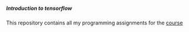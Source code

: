 ##### Introduction to tensorflow 

This repository contains all my programming assignments for the [course](https://www.coursera.org/learn/introduction-tensorflow/home/welcome)
